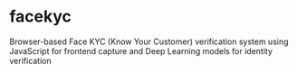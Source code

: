 # facekyc
Browser-based Face KYC (Know Your Customer) verification system using JavaScript for frontend capture and Deep Learning models for identity verification
